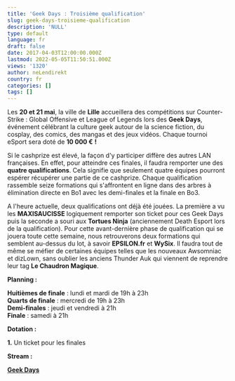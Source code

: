 ```yaml
---
title: 'Geek Days : Troisième qualification'
slug: geek-days-troisieme-qualification
description: 'NULL'
type: default
language: fr
draft: false
date: 2017-04-03T12:00:00.000Z
lastmod: 2022-05-05T11:50:51.000Z
views: '1320'
author: neLendirekt
country: fr
categories: []
tags: []
---
```

Les **20 et 21 mai**, la ville de **Lille** accueillera des compétitions sur Counter-Strike : Global Offensive et League of Legends lors des **Geek Days**, événement célébrant la culture geek autour de la science fiction, du cosplay, des comics, des mangas et des jeux vidéos. Chaque tournoi eSport sera doté de **10 000 €** **!**

Si le cashprize est élevé, la façon d'y participer diffère des autres LAN françaises. En effet, pour atteindre ces finales, il faudra remporter une des **quatre qualifications**. Cela signifie que seulement quatre équipes pourront espérer récupérer une partie de ce cashprize. Chaque qualification rassemble seize formations qui s'affrontent en ligne dans des arbres à élimination directe en Bo1 avec les demi-finales et la finale en Bo3.

A l'heure actuelle, deux qualifications ont déjà été jouées. La première a vu les **MAXISAUCISSE** logiquement remporter son ticket pour ces Geek Days puis la seconde a souri aux **Tortues Ninja** (anciennement Death Esport lors de la qualification). Pour cette avant-dernière phase de qualification qui se jouera toute cette semaine, nous retrouverons deux formations qui semblent au-dessus du lot, à savoir **EPSILON.fr** et **WySix**. Il faudra tout de même se méfier de certaines équipes telles que les nouveaux Awsomniac et dizLown, sans oublier les anciens Thunder Auk qui viennent de reprendre leur tag **Le Chaudron Magique**.  
  
**Planning :** 

**Huitièmes de finale** : lundi et mardi de 19h à 23h  
**Quarts de finale** : mercredi de 19h à 23h  
**Demi-finales** : jeudi et vendredi à 21h  
**Finale** : samedi à 21h

**Dotation :**

**1.** Un ticket pour les finales

**Stream :**

**[Geek Days](https://www.twitch.tv/geekdayslille)**
